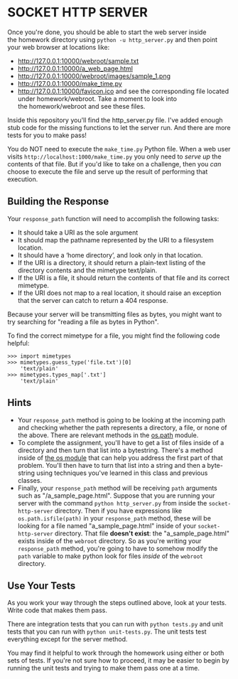 # SOCKET HTTP SERVER

Once you're done, you should be able to start the web server inside the homework directory using `python -u http_server.py` and then point your web browser at locations like:
  * http://127.0.0.1:10000/webroot/sample.txt
  * http://127.0.0.1:10000/a_web_page.html
  * http://127.0.0.1:10000/webroot/images/sample_1.png
  * http://127.0.0.1:10000/make_time.py
  * http://127.0.0.1:10000/favicon.ico
and see the corresponding file located under homework/webroot. Take a moment to look into the homework/webroot and see these files. 

Inside this repository you'll find the http_server.py file. I've added enough stub code for the missing functions to let the server run. And there are more tests for you to make pass!

You do NOT need to execute the `make_time.py` Python file. When a web user visits `http://localhost:1000/make_time.py` you only need to _serve up_ the contents of that file. But if you'd like to take on a challenge, then you _can_ choose to execute the file and serve up the result of performing that execution.


## Building the Response

Your `response_path` function will need to accomplish the following tasks:

  * It should take a URI as the sole argument
  * It should map the pathname represented by the URI to a filesystem location.
  * It should have a ‘home directory’, and look only in that location.
  * If the URI is a directory, it should return a plain-text listing of the directory contents and the mimetype text/plain.
  * If the URI is a file, it should return the contents of that file and its correct mimetype.
  * If the URI does not map to a real location, it should raise an exception that the server can catch to return a 404 response.

Because your server will be transmitting files as bytes, you might want to try searching for "reading a file as bytes in Python".

To find the correct mimetype for a file, you might find the following code helpful:

```
>>> import mimetypes
>>> mimetypes.guess_type('file.txt')[0]
    'text/plain'
>>> mimetypes.types_map['.txt']
    'text/plain'
```

## Hints

* Your `response_path` method is going to be looking at the incoming path and checking whether the path represents a directory, a file, or none of the above. There are relevant methods in the [os.path](https://docs.python.org/3/library/os.path.html) module.
* To complete the assignment, you'll have to get a list of files inside of a directory and then turn that list into a bytestring. There's a method inside of [the os module](https://docs.python.org/3/library/os.html) that can help you address the first part of that problem. You'll then have to turn that list into a string and then a byte-string using techniques you've learned in this class and previous classes.
* Finally, your `response_path` method will be receiving `path` arguments such as "/a_sample_page.html". Suppose that you are running your server with the command `python http_server.py` from inside the `socket-http-server` directory. Then if you have expressions like `os.path.isfile(path)` in your `response_path` method, these will be looking for a file named "a_sample_page.html" inside of your `socket-http-server` directory. That file **doesn't exist**: the "a_sample_page.html" exists inside of the `webroot` directory. So as you're writing your `response_path` method, you're going to have to somehow modify the `path` variable to make python look for files _inside_ of the `webroot` directory.

## Use Your Tests

As you work your way through the steps outlined above, look at your tests. Write code that makes them pass.

There are integration tests that you can run with `python tests.py` and unit tests that you can run with `python unit-tests.py`. The unit tests test everything except for the server method.

You may find it helpful to work through the homework using either or both sets of tests. If you're not sure how to proceed, it may be easier to begin by running the unit tests and trying to make them pass one at a time.

